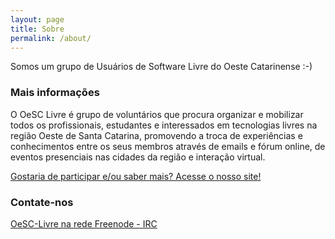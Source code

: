 ```yaml
---
layout: page
title: Sobre
permalink: /about/
---
```


Somos um grupo de Usuários de Software Livre do Oeste Catarinense :-)

### Mais informações

O OeSC Livre é grupo de voluntários que procura organizar e mobilizar todos os profissionais, estudantes e interessados em tecnologias livres na região Oeste de Santa Catarina, promovendo a troca de experiências e conhecimentos entre os seus membros através de emails e fórum online, de eventos presenciais nas cidades da região e interação virtual.

[Gostaria de participar e/ou saber mais? Acesse o nosso site!](http://www.oesc-livre.org/doku.php)

### Contate-nos

[OeSC-Livre na rede Freenode - IRC](http://webchat.freenode.net/?channels=#OeSC-Livre)
